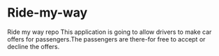 # Ride-my-way
Ride my way repo
This application is going to allow drivers to make car offers for passengers.The passengers are there-for free to accept or decline the offers.
